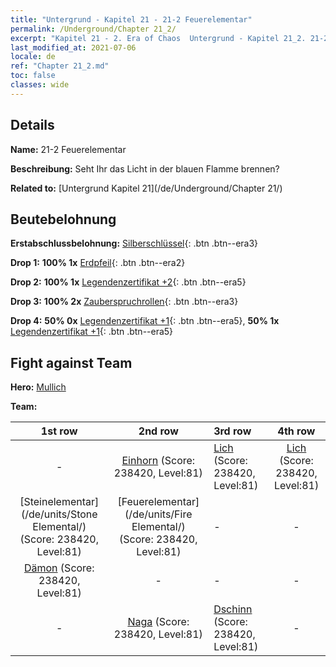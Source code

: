 ```yaml
---
title: "Untergrund - Kapitel 21 - 21-2 Feuerelementar"
permalink: /Underground/Chapter 21_2/
excerpt: "Kapitel 21 - 2. Era of Chaos  Untergrund - Kapitel 21_2. 21-2 Feuerelementar"
last_modified_at: 2021-07-06
locale: de
ref: "Chapter 21_2.md"
toc: false
classes: wide
---
```


## Details

 **Name:** 21-2 Feuerelementar

 **Beschreibung:** Seht Ihr das Licht in der blauen Flamme brennen?

 **Related to:** [Untergrund Kapitel 21](/de/Underground/Chapter 21/)

## Beutebelohnung

 **Erstabschlussbelohnung:** [Silberschlüssel](/ItemsDE/con_693/){: .btn .btn--era3}

 **Drop 1:** **100% 1x** [Erdpfeil](/ItemsDE/her_464/){: .btn .btn--era2}

 **Drop 2:** **100% 1x** [Legendenzertifikat +2](/ItemsDE/mat_81/){: .btn .btn--era5}

 **Drop 3:** **100% 2x** [Zauberspruchrollen](/ItemsDE/con_694/){: .btn .btn--era3}

 **Drop 4:** **50% 0x** [Legendenzertifikat +1](/ItemsDE/mat_74/){: .btn .btn--era5}, **50% 1x** [Legendenzertifikat +1](/ItemsDE/mat_74/){: .btn .btn--era5}


## Fight against Team
 **Hero:** [Mullich](/de/heroes/Mullich/)

 **Team:**


  | 1st row | 2nd row | 3rd row | 4th row |
  |:----:|:----:|:----|:----:|
  | - | [Einhorn](/de/units/Unicorn/) (Score: 238420, Level:81)  | [Lich](/de/units/Lich/) (Score: 238420, Level:81)  | [Lich](/de/units/Lich/) (Score: 238420, Level:81)  |
  | [Steinelementar](/de/units/Stone Elemental/) (Score: 238420, Level:81)  | [Feuerelementar](/de/units/Fire Elemental/) (Score: 238420, Level:81)  | - | - |
  | [Dämon](/de/units/Demon/) (Score: 238420, Level:81)  | - | - | - |
  | - | [Naga](/de/units/Naga/) (Score: 238420, Level:81)  | [Dschinn](/de/units/Genie/) (Score: 238420, Level:81)  | - |


